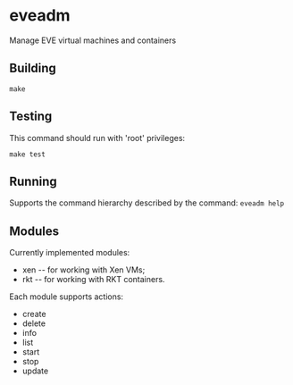 # eveadm
Manage EVE virtual machines and containers

## Building
```make```

## Testing
This command should run with 'root' privileges:

```make test```

## Running
Supports the command hierarchy described by the command:
```eveadm help```

## Modules
Currently implemented modules:
* xen -- for working with Xen VMs;
* rkt -- for working with RKT containers.

Each module supports actions:
* create
* delete
* info
* list
* start
* stop
* update

